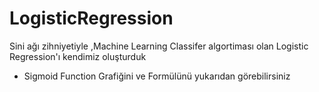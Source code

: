 # LogisticRegression
Sini ağı zihniyetiyle ,Machine Learning Classifer algortiması olan Logistic Regression'ı kendimiz oluşturduk 

- Sigmoid Function Grafiğini ve Formülünü yukarıdan görebilirsiniz
